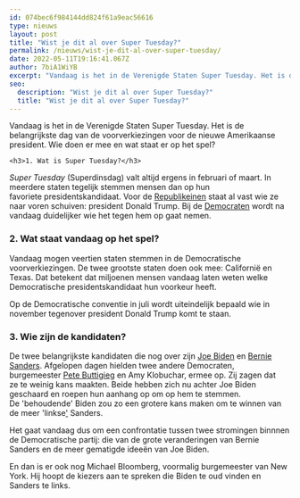 ```yaml
---
id: 074bec6f984144dd824f61a9eac56616
type: nieuws
layout: post
title: "Wist je dit al over Super Tuesday?"
permalink: /nieuws/wist-je-dit-al-over-super-tuesday/
date: 2022-05-11T19:16:41.067Z
author: 7biA1WiYB
excerpt: "Vandaag is het in de Verenigde Staten Super Tuesday. Het is de belangrijkste dag van de voorverkiezingen voor de nieuwe Amerikaanse president. Wie doen er mee en wat staat er op het spel?  "
seo:
  description: "Wist je dit al over Super Tuesday?"
  title: "Wist je dit al over Super Tuesday?"
---
```

Vandaag is het in de Verenigde Staten Super Tuesday. Het is de belangrijkste dag van de voorverkiezingen voor de nieuwe Amerikaanse president. Wie doen er mee en wat staat er op het spel?  

    <h3>1. Wat is Super Tuesday?</h3>
<p><em>Super Tuesday</em> (Superdinsdag) valt altijd ergens in februari of maart. In meerdere staten tegelijk stemmen mensen dan op hun favoriete presidentskandidaat. Voor de <a href="https://7dagen.netlify.app/nieuws/hoe-word-je-president-van-de-verenigde-staten" target="_blank">Republikeinen</a> staat al vast wie ze naar voren schuiven: president Donald Trump. Bij de <a href="https://7dagen.netlify.app/nieuws/hoe-word-je-president-van-de-verenigde-staten" target="_blank">Democraten</a> wordt na vandaag duidelijker wie het tegen hem op gaat nemen.</p>
<h3>2. Wat staat vandaag op het spel?</h3>
<p>Vandaag mogen veertien staten stemmen in de Democratische voorverkiezingen. De twee grootste staten doen ook mee: Californië en Texas. Dat betekent dat miljoenen mensen vandaag laten weten welke Democratische presidentskandidaat hun voorkeur heeft. </p>
<p>Op de Democratische conventie in juli wordt uiteindelijk bepaald wie in november tegenover president Donald Trump komt te staan. </p>
<h3>3. Wie zijn de kandidaten?</h3>
<p>De twee belangrijkste kandidaten die nog over zijn <a href="https://7dagen.netlify.app/nieuws/biden-vs-trump-strijd-om-presidentschap-begonnen" target="_blank">Joe Biden</a> en <a href="https://7dagen.netlify.app/nieuws/speciaal-ijsje-voor-bernie-sanders" target="_blank">Bernie Sanders</a>. Afgelopen dagen hielden twee andere Democraten, burgemeester <a href="https://7dagen.netlify.app/nieuws/gaat-burgemeester-piet-het-tegen-trump-opnemen" target="_blank">Pete Buttigieg</a> en Amy Klobuchar, ermee op. Zij zagen dat ze te weinig kans maakten. Beide hebben zich nu achter Joe Biden geschaard en roepen hun aanhang op om op hem te stemmen. De 'behoudende' Biden zou zo een grotere kans maken om te winnen van de meer 'linkse<a href="https://7dagen.netlify.app/nieuws/hoe-word-je-president-van-de-verenigde-staten" target="_blank">'</a> Sanders.</p>
<p>Het gaat vandaag dus om een confrontatie tussen twee stromingen binnnen de Democratische partij: die van de grote veranderingen van Bernie Sanders en de meer gematigde ideeën van Joe Biden. </p>
<p>En dan is er ook nog Michael Bloomberg, voormalig burgemeester van New York. Hij hoopt de kiezers aan te spreken die Biden te oud vinden en Sanders te links.</p>  
